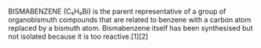 BISMABENZENE (C₅H₅Bi) is the parent representative of a group of organobismuth compounds that are related to benzene with a carbon atom replaced by a bismuth atom. Bismabenzene itself has been synthesised but not isolated because it is too reactive.[1][2]
